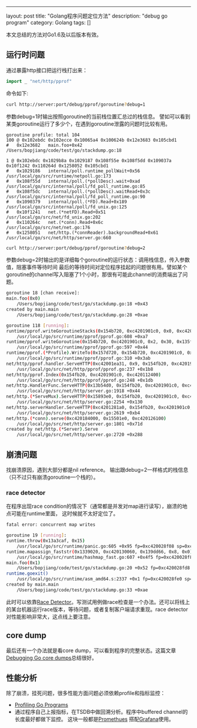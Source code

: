 ---
layout: post
title: "Golang程序问题定位方法"
description: "debug go program"
category: Golang
tags: []

本文总结的方法对Go1.6及以后版本有效。

## 运行时问题
通过暴露http接口把运行栈打出来：
~~~go
import _ "net/http/pprof"
~~~

命令如下:
~~~bash
curl http://server:port/debug/pprof/goroutine?debug=1
~~~

参数debug=1时输出按照goroutine的当前栈位置汇总过的栈信息。 譬如可以看到某类goroutine运行了多少个，在遇到goroutine泄露的问题时比较有用。

~~~
goroutine profile: total 104
100 @ 0x102ebdc 0x102ecce 0x10065a4 0x100624b 0x12e3683 0x105cbd1
#	0x12e3682	main.foo+0x42	/Users/bopjiang/code/test/go/stackdump.go:18

1 @ 0x102ebdc 0x1029b8a 0x1029187 0x108f55e 0x108f5dd 0x109037a 0x10f1242 0x110264d 0x1258052 0x105cbd1
#	0x1029186	internal/poll.runtime_pollWait+0x56		/usr/local/go/src/runtime/netpoll.go:173
#	0x108f55d	internal/poll.(*pollDesc).wait+0xad		/usr/local/go/src/internal/poll/fd_poll_runtime.go:85
#	0x108f5dc	internal/poll.(*pollDesc).waitRead+0x3c		/usr/local/go/src/internal/poll/fd_poll_runtime.go:90
#	0x1090379	internal/poll.(*FD).Read+0x189			/usr/local/go/src/internal/poll/fd_unix.go:125
#	0x10f1241	net.(*netFD).Read+0x51				/usr/local/go/src/net/fd_unix.go:202
#	0x110264c	net.(*conn).Read+0x6c				/usr/local/go/src/net/net.go:176
#	0x1258051	net/http.(*connReader).backgroundRead+0x61	/usr/local/go/src/net/http/server.go:660
~~~


~~~bash
curl http://server:port/debug/pprof/goroutine?debug=2
~~~
参数debug=2时输出的是详细每个goroutine的运行状态：调用栈信息，传入参数值，阻塞事件等待时间
最后的等待时间对定位程序挂起的问题很有用。譬如某个goroutine的channel写入阻塞了1个小时，那很有可能此channel的消费端出了问题。

~~~bash
goroutine 18 [chan receive]:
main.foo(0x0)
	/Users/bopjiang/code/test/go/stackdump.go:18 +0x43
created by main.main
	/Users/bopjiang/code/test/go/stackdump.go:28 +0xae

goroutine 118 [running]:
runtime/pprof.writeGoroutineStacks(0x154b720, 0xc4201901c0, 0x0, 0xc42004fad0)
	/usr/local/go/src/runtime/pprof/pprof.go:608 +0xa7
runtime/pprof.writeGoroutine(0x154b720, 0xc4201901c0, 0x2, 0x30, 0x135ff20)
	/usr/local/go/src/runtime/pprof/pprof.go:597 +0x44
runtime/pprof.(*Profile).WriteTo(0x157d720, 0x154b720, 0xc4201901c0, 0x2, 0xc4201901c0, 0x15893e0)
	/usr/local/go/src/runtime/pprof/pprof.go:310 +0x3ab
net/http/pprof.handler.ServeHTTP(0xc42001ea31, 0x9, 0x154fb20, 0xc4201901c0, 0xc420112400)
	/usr/local/go/src/net/http/pprof/pprof.go:237 +0x1b8
net/http/pprof.Index(0x154fb20, 0xc4201901c0, 0xc420112400)
	/usr/local/go/src/net/http/pprof/pprof.go:248 +0x1db
net/http.HandlerFunc.ServeHTTP(0x13b54d0, 0x154fb20, 0xc4201901c0, 0xc420112400)
	/usr/local/go/src/net/http/server.go:1918 +0x44
net/http.(*ServeMux).ServeHTTP(0x15893e0, 0x154fb20, 0xc4201901c0, 0xc420112400)
	/usr/local/go/src/net/http/server.go:2254 +0x130
net/http.serverHandler.ServeHTTP(0xc4201281a0, 0x154fb20, 0xc4201901c0, 0xc420112400)
	/usr/local/go/src/net/http/server.go:2619 +0xb4
net/http.(*conn).serve(0xc420184000, 0x15501e0, 0xc420126100)
	/usr/local/go/src/net/http/server.go:1801 +0x71d
created by net/http.(*Server).Serve
	/usr/local/go/src/net/http/server.go:2720 +0x288
~~~

## 崩溃问题
找崩溃原因，遇到大部分都是nil reference。
输出跟debug=2一样格式的栈信息（只不过只有崩溃goroutine一个栈的）。

### race detector
在程序出现race condition的情况下（通常都是并发对map进行读写），崩溃的地点可能在runtime里面， 这时候就不太好定位了。

~~~bash
fatal error: concurrent map writes

goroutine 19 [running]:
runtime.throw(0x13a3caf, 0x15)
	/usr/local/go/src/runtime/panic.go:605 +0x95 fp=0xc420028f08 sp=0xc420028ee8 pc=0x102d065
runtime.mapassign_faststr(0x1339020, 0xc420130060, 0x139dd66, 0x8, 0x0)
	/usr/local/go/src/runtime/hashmap_fast.go:607 +0x4f5 fp=0xc420028f88 sp=0xc420028f08 pc=0x100ea85
main.foo(0x1)
	/Users/bopjiang/code/test/go/stackdump.go:20 +0x52 fp=0xc420028fd8 sp=0xc420028f88 pc=0x12e3692
runtime.goexit()
	/usr/local/go/src/runtime/asm_amd64.s:2337 +0x1 fp=0xc420028fe0 sp=0xc420028fd8 pc=0x105cbd1
created by main.main
	/Users/bopjiang/code/test/go/stackdump.go:33 +0xae
~~~

此时可以依靠[Race Detector](https://blog.golang.org/race-detector)。写测试用例做race检查是一个办法。还可以将线上的某台机器运行race版本，等待问题，或者复制客户端请求重现。race detector对性能影响非常大，这点线上要注意。

## core dump
最后还有一个办法就是看core dump，可以看到程序的完整状态。这篇文章[Debugging Go core dumps](https://rakyll.org/coredumps/)总结很好。


## 性能分析
除了崩溃，挂死问题，很多性能方面问题必须依赖profile和指标监控：
- [Profiling Go Programs](https://blog.golang.org/profiling-go-programs)
- 通过程序自己上报指标，在TSDB中做回溯分析。程序中buffered channel的长度最好都做下监控。 这块一般都是[Promethues](https://prometheus.io/) 搭配[Grafana](https://grafana.com/)使用。